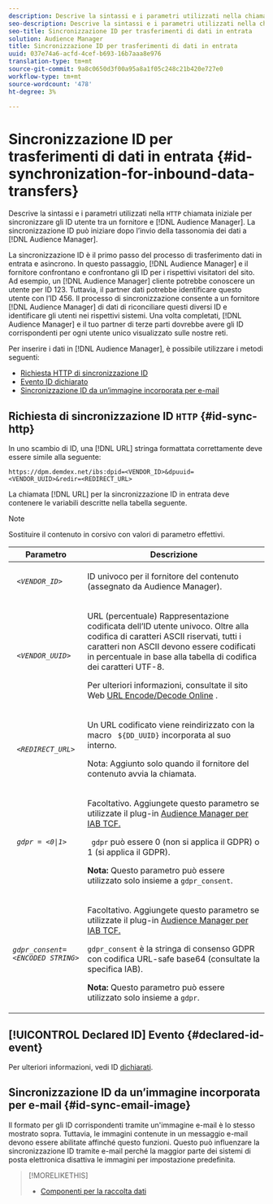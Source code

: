 ```yaml
---
description: Descrive la sintassi e i parametri utilizzati nella chiamata HTTP iniziale per sincronizzare gli ID utente tra un fornitore e  Audience Manager. La sincronizzazione ID può iniziare dopo l’invio della tassonomia dei dati ad  Audience Manager.
seo-description: Descrive la sintassi e i parametri utilizzati nella chiamata HTTP iniziale per sincronizzare gli ID utente tra un fornitore e  Audience Manager. La sincronizzazione ID può iniziare dopo l’invio della tassonomia dei dati ad  Audience Manager.
seo-title: Sincronizzazione ID per trasferimenti di dati in entrata
solution: Audience Manager
title: Sincronizzazione ID per trasferimenti di dati in entrata
uuid: 037e74a6-acfd-4cef-b693-16b7aaa8e976
translation-type: tm+mt
source-git-commit: 9a8c0650d3f00a95a8a1f05c248c21b420e727e0
workflow-type: tm+mt
source-wordcount: '478'
ht-degree: 3%

---
```



# Sincronizzazione ID per trasferimenti di dati in entrata {#id-synchronization-for-inbound-data-transfers}

Descrive la sintassi e i parametri utilizzati nella `HTTP` chiamata iniziale per sincronizzare gli ID utente tra un fornitore e [!DNL Audience Manager]. La sincronizzazione ID può iniziare dopo l’invio della tassonomia dei dati a [!DNL Audience Manager].

La sincronizzazione ID è il primo passo del processo di trasferimento dati in entrata e asincrono. In questo passaggio, [!DNL Audience Manager] e il fornitore confrontano e confrontano gli ID per i rispettivi visitatori del sito. Ad esempio, un [!DNL Audience Manager] cliente potrebbe conoscere un utente per ID 123. Tuttavia, il partner dati potrebbe identificare questo utente con l’ID 456. Il processo di sincronizzazione consente a un fornitore [!DNL Audience Manager] di dati di riconciliare questi diversi ID e identificare gli utenti nei rispettivi sistemi. Una volta completati, [!DNL Audience Manager] e il tuo partner di terze parti dovrebbe avere gli ID corrispondenti per ogni utente unico visualizzato sulle nostre reti.

Per inserire i dati in [!DNL Audience Manager], è possibile utilizzare i metodi seguenti:

* [Richiesta HTTP di sincronizzazione ID](../../../integration/sending-audience-data/batch-data-transfer-explained/id-sync-http.md#id-sync-http)
* [Evento ID dichiarato](../../../integration/sending-audience-data/batch-data-transfer-explained/id-sync-http.md#declared-id-event)
* [Sincronizzazione ID da un’immagine incorporata per e-mail](../../../integration/sending-audience-data/batch-data-transfer-explained/id-sync-http.md#id-sync-email-image)

## Richiesta di sincronizzazione ID `HTTP` {#id-sync-http}

In uno scambio di ID, una [!DNL URL] stringa formattata correttamente deve essere simile alla seguente:

```
https://dpm.demdex.net/ibs:dpid=<VENDOR_ID>&dpuuid=<VENDOR_UUID>&redir=<REDIRECT_URL>
```

La chiamata [!DNL URL] per la sincronizzazione ID in entrata deve contenere le variabili descritte nella tabella seguente.

>[!NOTE]
>
>Sostituire il contenuto in corsivo con valori di parametro effettivi.

<table id="table_EB9F4246E2A34ABB8ED06EA458EB186F"> 
 <thead> 
  <tr> 
   <th colname="col1" class="entry"> Parametro </th> 
   <th colname="col2" class="entry"> Descrizione </th> 
  </tr> 
 </thead>
 <tbody> 
  <tr> 
   <td colname="col1"> <code> <i>&lt;VENDOR_ID&gt;</i> </code> </td> 
   <td colname="col2"> <p>ID univoco per il fornitore del contenuto (assegnato da <span class="keyword"> Audience Manager</span>). </p> </td> 
  </tr> 
  <tr> 
   <td colname="col1"> <code> <i>&lt;VENDOR_UUID&gt;</i> </code> </td> 
   <td colname="col2"> <p>URL (percentuale) Rappresentazione codificata dell’ID utente univoco. Oltre alla codifica di caratteri ASCII riservati, tutti i caratteri non ASCII devono essere codificati in percentuale in base alla tabella di codifica dei caratteri UTF-8. </p> <p>Per ulteriori informazioni, consultate il sito Web <a href="https://www.url-encode-decode.com" format="http" scope="external"> URL Encode/Decode Online</a> . </p> </td> 
  </tr> 
  <tr> 
   <td colname="col1"> <code> <i>&lt;REDIRECT_URL&gt;</i> </code> </td> 
   <td colname="col2"> <p>Un URL codificato viene reindirizzato con la macro <code> ${DD_UUID}</code> incorporata al suo interno. </p> <p>Nota:  Aggiunto solo quando il fornitore del contenuto avvia la chiamata. </p> </td> 
  </tr> 
  <tr> 
   <td colname="col1"> <code> <i>gdpr = &lt;0|1&gt;</i> </code> </td> 
   <td colname="col2"> <p>Facoltativo. Aggiungete questo parametro se utilizzate il plug-in <a href="../../../overview/data-security-and-privacy/aam-iab-plugin.md">Audience Manager per IAB TCF.</a></p> <p><code> gdpr</code> può essere 0 (non si applica il GDPR) o 1 (si applica il GDPR). </p> <p> <b>Nota:</b> Questo parametro può essere utilizzato solo insieme a <code>gdpr_consent</code>.</p></td> 
  </tr> 
  <tr> 
   <td colname="col1"> <code><i>gdpr_consent=&lt;ENCODED STRING&gt;</i> </code> </td> 
   <td colname="col2"> <p>Facoltativo. Aggiungete questo parametro se utilizzate il plug-in <a href="../../../overview/data-security-and-privacy/aam-iab-plugin.md">Audience Manager per IAB TCF.</a></p> <p><code>gdpr_consent</code> è la stringa di consenso GDPR con codifica URL-safe base64 (consultate la specifica <a href="https://github.com/InteractiveAdvertisingBureau/GDPR-Transparency-and-Consent-Framework/blob/master/URL-based%20Consent%20Passing_%20Framework%20Guidance.md#specifications" format="http" scope="external"></a>IAB). </p> <p> <b>Nota:</b> Questo parametro può essere utilizzato solo insieme a <code>gdpr</code>.</p> </td> 
  </tr> 
 </tbody> 
</table>

## [!UICONTROL Declared ID] Evento {#declared-id-event}

Per ulteriori informazioni, vedi ID [dichiarati](../../../features/declared-ids.md).

## Sincronizzazione ID da un’immagine incorporata per e-mail {#id-sync-email-image}

Il formato per gli ID corrispondenti tramite un&#39;immagine e-mail è lo stesso mostrato sopra. Tuttavia, le immagini contenute in un messaggio e-mail devono essere abilitate affinché questo funzioni. Questo può influenzare la sincronizzazione ID tramite e-mail perché la maggior parte dei sistemi di posta elettronica disattiva le immagini per impostazione predefinita.

>[!MORELIKETHIS]
>
>* [Componenti per la raccolta dati](../../../reference/system-components/components-data-collection.md)

